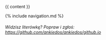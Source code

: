 <link rel="stylesheet" href="https://ankiedos.github.io/assets/css/styles.css">
{{ content }}

{% include navigation.md %}
###### Widzisz literówkę? Popraw i zgłoś: <https://github.com/ankiedos/ankiedos/github.io>
